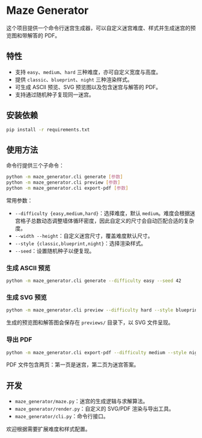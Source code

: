 # Maze Generator

这个项目提供一个命令行迷宫生成器，可以自定义迷宫难度、样式并生成迷宫的预览图和带解答的 PDF。

## 特性

- 支持 `easy`、`medium`、`hard` 三种难度，亦可自定义宽度与高度。
- 提供 `classic`、`blueprint`、`night` 三种渲染样式。
- 可生成 ASCII 预览、SVG 预览图以及包含迷宫与解答的 PDF。
- 支持通过随机种子复现同一迷宫。

## 安装依赖

```bash
pip install -r requirements.txt
```

## 使用方法

命令行提供三个子命令：

```bash
python -m maze_generator.cli generate [参数]
python -m maze_generator.cli preview [参数]
python -m maze_generator.cli export-pdf [参数]
```

常用参数：

- `--difficulty {easy,medium,hard}`：选择难度，默认 `medium`。难度会根据迷宫格子总数动态调整墙体循环密度，因此自定义的尺寸会自动匹配合适的复杂度。
- `--width --height`：自定义迷宫尺寸，覆盖难度默认尺寸。
- `--style {classic,blueprint,night}`：选择渲染样式。
- `--seed`：设置随机种子以便复现。

### 生成 ASCII 预览

```bash
python -m maze_generator.cli generate --difficulty easy --seed 42
```

### 生成 SVG 预览

```bash
python -m maze_generator.cli preview --difficulty hard --style blueprint --output previews
```

生成的预览图和解答图会保存在 `previews/` 目录下，以 SVG 文件呈现。

### 导出 PDF

```bash
python -m maze_generator.cli export-pdf --difficulty medium --style night --pdf output/maze.pdf --title "Team Maze Challenge"
```

PDF 文件包含两页：第一页是迷宫，第二页为迷宫答案。

## 开发

- `maze_generator/maze.py`：迷宫的生成逻辑与求解算法。
- `maze_generator/render.py`：自定义的 SVG/PDF 渲染与导出工具。
- `maze_generator/cli.py`：命令行接口。

欢迎根据需要扩展难度和样式配置。
